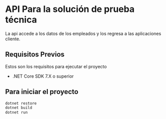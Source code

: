 # API Para la solución de prueba técnica

La api accede a los datos de los empleados y los regresa a las aplicaciones cliente.

## Requisitos Previos

Estos son los requisitos para ejecutar el proyecto

- .NET Core SDK 7.X o superior


## Para iniciar el proyecto

```bash
dotnet restore
dotnet build
dotnet run
